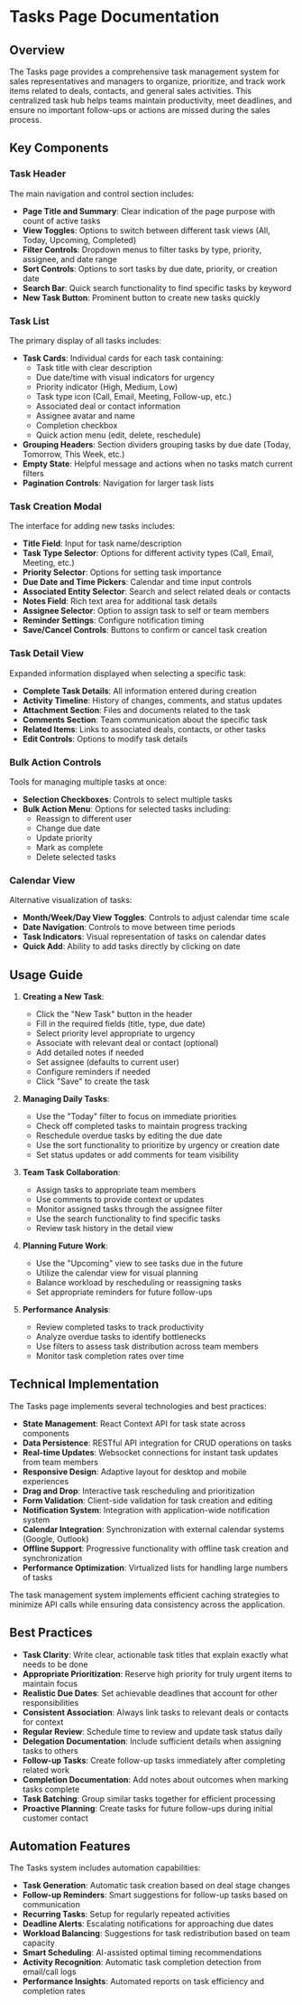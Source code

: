 # Tasks Page Documentation

## Overview

The Tasks page provides a comprehensive task management system for sales representatives and managers to organize, prioritize, and track work items related to deals, contacts, and general sales activities. This centralized task hub helps teams maintain productivity, meet deadlines, and ensure no important follow-ups or actions are missed during the sales process.

## Key Components

### Task Header

The main navigation and control section includes:

- **Page Title and Summary**: Clear indication of the page purpose with count of active tasks
- **View Toggles**: Options to switch between different task views (All, Today, Upcoming, Completed)
- **Filter Controls**: Dropdown menus to filter tasks by type, priority, assignee, and date range
- **Sort Controls**: Options to sort tasks by due date, priority, or creation date
- **Search Bar**: Quick search functionality to find specific tasks by keyword
- **New Task Button**: Prominent button to create new tasks quickly

### Task List

The primary display of all tasks includes:

- **Task Cards**: Individual cards for each task containing:
  - Task title with clear description
  - Due date/time with visual indicators for urgency
  - Priority indicator (High, Medium, Low)
  - Task type icon (Call, Email, Meeting, Follow-up, etc.)
  - Associated deal or contact information
  - Assignee avatar and name
  - Completion checkbox
  - Quick action menu (edit, delete, reschedule)
- **Grouping Headers**: Section dividers grouping tasks by due date (Today, Tomorrow, This Week, etc.)
- **Empty State**: Helpful message and actions when no tasks match current filters
- **Pagination Controls**: Navigation for larger task lists

### Task Creation Modal

The interface for adding new tasks includes:

- **Title Field**: Input for task name/description
- **Task Type Selector**: Options for different activity types (Call, Email, Meeting, etc.)
- **Priority Selector**: Options for setting task importance
- **Due Date and Time Pickers**: Calendar and time input controls
- **Associated Entity Selector**: Search and select related deals or contacts
- **Notes Field**: Rich text area for additional task details
- **Assignee Selector**: Option to assign task to self or team members
- **Reminder Settings**: Configure notification timing
- **Save/Cancel Controls**: Buttons to confirm or cancel task creation

### Task Detail View

Expanded information displayed when selecting a specific task:

- **Complete Task Details**: All information entered during creation
- **Activity Timeline**: History of changes, comments, and status updates
- **Attachment Section**: Files and documents related to the task
- **Comments Section**: Team communication about the specific task
- **Related Items**: Links to associated deals, contacts, or other tasks
- **Edit Controls**: Options to modify task details

### Bulk Action Controls

Tools for managing multiple tasks at once:

- **Selection Checkboxes**: Controls to select multiple tasks
- **Bulk Action Menu**: Options for selected tasks including:
  - Reassign to different user
  - Change due date
  - Update priority
  - Mark as complete
  - Delete selected tasks

### Calendar View

Alternative visualization of tasks:

- **Month/Week/Day View Toggles**: Controls to adjust calendar time scale
- **Date Navigation**: Controls to move between time periods
- **Task Indicators**: Visual representation of tasks on calendar dates
- **Quick Add**: Ability to add tasks directly by clicking on date

## Usage Guide

1. **Creating a New Task**:
   - Click the "New Task" button in the header
   - Fill in the required fields (title, type, due date)
   - Select priority level appropriate to urgency
   - Associate with relevant deal or contact (optional)
   - Add detailed notes if needed
   - Set assignee (defaults to current user)
   - Configure reminders if needed
   - Click "Save" to create the task

2. **Managing Daily Tasks**:
   - Use the "Today" filter to focus on immediate priorities
   - Check off completed tasks to maintain progress tracking
   - Reschedule overdue tasks by editing the due date
   - Use the sort functionality to prioritize by urgency or creation date
   - Set status updates or add comments for team visibility

3. **Team Task Collaboration**:
   - Assign tasks to appropriate team members
   - Use comments to provide context or updates
   - Monitor assigned tasks through the assignee filter
   - Use the search functionality to find specific tasks
   - Review task history in the detail view

4. **Planning Future Work**:
   - Use the "Upcoming" view to see tasks due in the future
   - Utilize the calendar view for visual planning
   - Balance workload by rescheduling or reassigning tasks
   - Set appropriate reminders for future follow-ups

5. **Performance Analysis**:
   - Review completed tasks to track productivity
   - Analyze overdue tasks to identify bottlenecks
   - Use filters to assess task distribution across team members
   - Monitor task completion rates over time

## Technical Implementation

The Tasks page implements several technologies and best practices:

- **State Management**: React Context API for task state across components
- **Data Persistence**: RESTful API integration for CRUD operations on tasks
- **Real-time Updates**: Websocket connections for instant task updates from team members
- **Responsive Design**: Adaptive layout for desktop and mobile experiences
- **Drag and Drop**: Interactive task rescheduling and prioritization
- **Form Validation**: Client-side validation for task creation and editing
- **Notification System**: Integration with application-wide notification system
- **Calendar Integration**: Synchronization with external calendar systems (Google, Outlook)
- **Offline Support**: Progressive functionality with offline task creation and synchronization
- **Performance Optimization**: Virtualized lists for handling large numbers of tasks

The task management system implements efficient caching strategies to minimize API calls while ensuring data consistency across the application.

## Best Practices

- **Task Clarity**: Write clear, actionable task titles that explain exactly what needs to be done
- **Appropriate Prioritization**: Reserve high priority for truly urgent items to maintain focus
- **Realistic Due Dates**: Set achievable deadlines that account for other responsibilities
- **Consistent Association**: Always link tasks to relevant deals or contacts for context
- **Regular Review**: Schedule time to review and update task status daily
- **Delegation Documentation**: Include sufficient details when assigning tasks to others
- **Follow-up Tasks**: Create follow-up tasks immediately after completing related work
- **Completion Documentation**: Add notes about outcomes when marking tasks complete
- **Task Batching**: Group similar tasks together for efficient processing
- **Proactive Planning**: Create tasks for future follow-ups during initial customer contact

## Automation Features

The Tasks system includes automation capabilities:

- **Task Generation**: Automatic task creation based on deal stage changes
- **Follow-up Reminders**: Smart suggestions for follow-up tasks based on communication
- **Recurring Tasks**: Setup for regularly repeated activities
- **Deadline Alerts**: Escalating notifications for approaching due dates
- **Workload Balancing**: Suggestions for task redistribution based on team capacity
- **Smart Scheduling**: AI-assisted optimal timing recommendations
- **Activity Recognition**: Automatic task completion detection from email/call logs
- **Performance Insights**: Automated reports on task efficiency and completion rates 